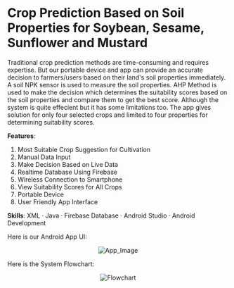 # Crop Prediction Based on Soil Properties for Soybean, Sesame, Sunflower and Mustard

Traditional crop prediction methods are time-consuming and requires expertise. But our portable device and app can provide an accurate decision to farmers/users based on their land's soil properties immediately. A soil NPK sensor is used to measure the soil properties. AHP Method is used to make the decision which determines the suitability scores based on the soil properties and compare them to get the best score. Although the system is quite effecient but it has some limitations too. The app gives solution for only four selected crops and limited to four properties for determining suitability scores.

**Features**:

1. Most Suitable Crop Suggestion for Cultivation
2. Manual Data Input
3. Make Decision Based on Live Data
4. Realtime Database Using Firebase
5. Wireless Connection to Smartphone
6. View Suitability Scores for All Crops
7. Portable Device
8. User Friendly App Interface

**Skills**: XML · Java · Firebase Database · Android Studio ·  Android Development

Here is our Android App UI:

<div align="center">
  <img src="https://github.com/JihanHasan1/Crop-Predictor-App/assets/150295625/49b3cd1b-aa2a-42db-87f6-caff8c7cbed6" alt="App_Image">
</div>

Here is the System Flowchart:

<div align="center">
  <img src="https://github.com/JihanHasan1/Crop-Predictor-App/assets/150295625/8013366c-b10c-44a2-ac38-900a4f28e420" alt="Flowchart">
</div>
